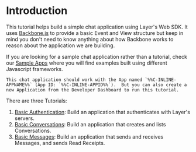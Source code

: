 # Introduction

This tutorial helps build a simple chat application using Layer's Web SDK. It uses [Backbone.js](http://backbonejs.org/) to provide a basic Event and View structure but keep in mind you don't need to know anything about how Backbone works to reason about the application we are building.

If you are looking for a sample chat application rather than a tutorial, check our [Sample Apps](https://github.com/layerhq/samples-web-apis) where you will find examples built using different Javascript frameworks.

```emphasis
This chat application should work with the App named `%%C-INLINE-APPNAME%%` (App ID: `%%C-INLINE-APPID%%`).  But you can also create a new Application from the Developer Dashboard to run this tutorial.
```

There are three Tutorials:

1. [Basic Authentication](authentication): Build an application that authenticates with Layer's servers.
2. [Basic Conversations](basic-conversations): Build an application that creates and lists Conversations.
3. [Basic Messages](basic-messages): Build an application that sends and receives Messages, and sends Read Receipts.